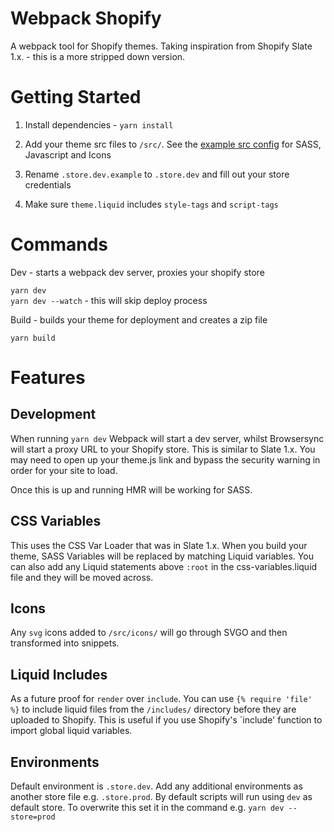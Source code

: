 # Webpack Shopify

A webpack tool for Shopify themes. Taking inspiration from Shopify Slate 1.x. - this is a more stripped down version. 

# Getting Started

1. Install dependencies - `yarn install`

2. Add your theme src files to `/src/`. See the [example src config](https://github.com/switchthemes/webpack-shopify/tree/master/__src-examples) for SASS, Javascript and Icons

3. Rename `.store.dev.example` to `.store.dev` and fill out your store credentials

4. Make sure `theme.liquid` includes `style-tags` and `script-tags`

# Commands

Dev - starts a webpack dev server, proxies your shopify store

`yarn dev`\
`yarn dev --watch` - this will skip deploy process

Build - builds your theme for deployment and creates a zip file

`yarn build`

# Features

## Development
When running `yarn dev` Webpack will start a dev server, whilst Browsersync will start a proxy URL to your Shopify store. This is similar to Slate 1.x. You may need to open up your theme.js link and bypass the security warning in order for your site to load.

Once this is up and running HMR will be working for SASS. 

## CSS Variables
This uses the CSS Var Loader that was in Slate 1.x. When you build your theme, SASS Variables will be replaced by matching Liquid variables. You can also add any Liquid statements above `:root` in the css-variables.liquid file and they will be moved across. 

## Icons
Any `svg` icons added to `/src/icons/` will go through SVGO and then transformed into snippets.

## Liquid Includes
As a future proof for `render` over `include`. You can use `{% require 'file' %}` to include liquid files from the `/includes/` directory before they are uploaded to Shopify. This is useful if you use Shopify's `include' function to import global liquid variables.

## Environments
Default environment is `.store.dev`. Add any additional environments as another store file e.g. `.store.prod`. By default scripts will run using `dev` as default store. To overwrite this set it in the command e.g. `yarn dev --store=prod`